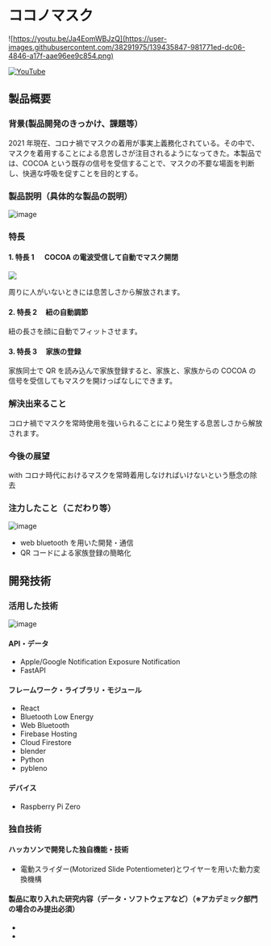 # ココノマスク

![https://youtu.be/Ja4EomWBJzQ](https://user-images.githubusercontent.com/38291975/139435847-981771ed-dc06-4846-a17f-aae96ee9c854.png)

[![YouTube](http://img.youtube.com/vi/Ja4EomWBJzQ/0.jpg)](https://www.youtube.com/watch?v=Ja4EomWBJzQ)

## 製品概要

### 背景(製品開発のきっかけ、課題等）

2021 年現在、コロナ禍でマスクの着用が事実上義務化されている。その中で、マスクを着用することによる息苦しさが注目されるようになってきた。本製品では、COCOA という既存の信号を受信することで、マスクの不要な場面を判断し、快適な呼吸を促すことを目的とする。

### 製品説明（具体的な製品の説明）

![image](https://user-images.githubusercontent.com/38291975/139435877-484c4f48-e14e-4967-bc1a-b8cfeeac1472.png)

### 特長

#### 1. 特長 1 　 COCOA の電波受信して自動でマスク開閉
![](https://github.com/jphacks/A_2111/blob/main/mask-open-closegif.gif?raw=true)

周りに人がいないときには息苦しさから解放されます。

#### 2. 特長 2 　紐の自動調節

紐の長さを顔に自動でフィットさせます。

#### 3. 特長 3 　家族の登録

家族同士で QR を読み込んで家族登録すると、家族と、家族からの COCOA の信号を受信してもマスクを開けっぱなしにできます。

### 解決出来ること

コロナ禍でマスクを常時使用を強いられることにより発生する息苦しさから解放されます。

### 今後の展望

with コロナ時代におけるマスクを常時着用しなければいけないという懸念の除去

### 注力したこと（こだわり等）

![image](https://user-images.githubusercontent.com/38291975/139519023-d2810b2a-2e6b-4664-95c6-3403b6b7e0ce.png)

- web bluetooth を用いた開発・通信
- QR コードによる家族登録の簡略化

## 開発技術

### 活用した技術

![image](https://user-images.githubusercontent.com/38291975/139519420-880ae7ab-b3e4-44b0-85f8-c834613d6aa4.png)

#### API・データ

- Apple/Google Notification Exposure Notification
- FastAPI

#### フレームワーク・ライブラリ・モジュール

- React
- Bluetooth Low Energy
- Web Bluetooth
- Firebase Hosting
- Cloud Firestore
- blender
- Python
- pybleno

#### デバイス

- Raspberry Pi Zero

### 独自技術

#### ハッカソンで開発した独自機能・技術

- 電動スライダー(Motorized Slide Potentiometer)とワイヤーを用いた動力変換機構
<!-- - 特に力を入れた部分をファイルリンク、または commit_id を記載してください。 -->

#### 製品に取り入れた研究内容（データ・ソフトウェアなど）（※アカデミック部門の場合のみ提出必須）

-
-
